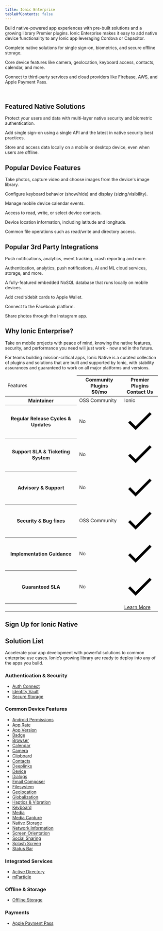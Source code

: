 ```yaml
---
title: Ionic Enterprise
tableOfContents: false
---
```


<p class='intro'>Build native-powered app experiences with pre-built solutions and a growing library Premier plugins. Ionic Enterprise makes it easy to add native device functionality to any Ionic app leveraging Cordova or Capacitor.</p>

<docs-cards class="static-width">
  <docs-card size="lg" header="Native solutions" href="/docs/enterprise/solutions" iconset="/docs/assets/icons/face-id.png,/docs/assets/icons/touch-id.png,/docs/assets/icons/auth0.png,/docs/assets/icons/active-directory.png">
    <p>Complete native solutions for single sign-on, biometrics, and secure offline storage.</p>
  </docs-card>
  <docs-card size="lg" header="Core Device Features" href="/docs/native#popular-device-features" iconset="/docs/assets/icons/camera.png,/docs/assets/icons/geolocation.png,/docs/assets/icons/file.png,/docs/assets/icons/keyboard.png">
    <p>Core device features like camera, geolocation, keyboard access, contacts, calendar, and more.</p>
  </docs-card>
  <docs-card size="lg" header="3rd Party Integrations" href="/docs/native#popular-3rd-party-integrations" iconset="/docs/assets/icons/aws-amplify.png,/docs/assets/icons/firebase.png,/docs/assets/icons/couchbase.png,/docs/assets/icons/apple-pay.png">
    <p>Connect to third-party services and cloud providers like Firebase, AWS, and Apple Payment Pass.</p>
  </docs-card>
</docs-cards>
<p><br></p>

## Featured Native Solutions

<docs-item-list class="static-width">
  <docs-item header="Identity Vault" href="/docs/enterprise/identity-vault" icon="/docs/assets/icons/logo-identity-vault.png" rounded="false">
    <p>Protect your users and data with multi-layer native security and biometric authentication.</p>
  </docs-item>

  <docs-item header="Auth Connect" href="/docs/enterprise/auth-connect" icon="/docs/assets/icons/logo-auth-connect.png" rounded="false">
    <p>Add single sign-on using a single API and the latest in native security best practices.</p>
  </docs-item>

  <docs-item header="Secure Storage" href="/docs/enterprise/offline-storage" icon="/docs/assets/icons/logo-offline-storage.png" rounded="false">
    <p>Store and access data locally on a mobile or desktop device, even when users are offline.</p>
  </docs-item>
</docs-item-list>

## Popular Device Features

<docs-item-list class="static-width">
  <docs-item header="Camera" href="/docs/enterprise/camera" icon="/docs/assets/icons/camera.png">
    <p>Take photos, capture video and choose images from the device's image library.</p>
  </docs-item>
  
  <docs-item header="Keyboard" href="/docs/enterprise/keyboard" icon="/docs/assets/icons/keyboard.png">
    <p>Configure keyboard behavior (show/hide) and display (sizing/visibility).</p>
  </docs-item>
  
  <docs-item header="Calendar" href="/docs/enterprise/calendar" icon="/docs/assets/icons/calendar-icon.png">
    <p>Manage mobile device calendar events.</p>
  </docs-item>

  <docs-item header="Contacts" href="/docs/enterprise/contacts" icon="/docs/assets/icons/contacts-icon.png">
    <p>Access to read, write, or select device contacts.</p>
  </docs-item>

  <docs-item header="Geolocation" href="/docs/enterprise/geolocation" icon="/docs/assets/icons/geolocation.png">
    <p>Device location information, including latitude and longitude.</p>
  </docs-item>

  <docs-item header="File" href="/docs/enterprise/filesystem" icon="/docs/assets/icons/file.png">
    <p>Common file operations such as read/write and directory access.</p>
  </docs-item>
</docs-item-list>

## Popular 3rd Party Integrations

<docs-item-list class="static-width">

  <docs-item header="Firebase" href="/docs/native/firebase" icon="/docs/assets/icons/firebase.png">
    <p>Push notifications, analytics, event tracking, crash reporting and more.</p>
  </docs-item>

  <docs-item header="AWS Amplify" href="/docs/enterprise/aws-amplify" icon="/docs/assets/icons/aws-amplify.png">
    <p>Authentication, analytics, push notifications, AI and ML cloud services, storage, and more.</p>
  </docs-item>

  <docs-item header="Couchbase" href="/docs/enterprise/couchbase-lite" icon="/docs/assets/icons/couchbase.png">
    <p>A fully-featured embedded NoSQL database that runs locally on mobile devices.</p>
  </docs-item>

  <docs-item header="Apple Payment Pass" href="/docs/enterprise/apple-payment-pass" icon="/docs/assets/icons/apple-wallet-icon.png">
    <p>Add credit/debit cards to Apple Wallet.</p>
  </docs-item>

  <docs-item header="Facebook" href="/docs/native/facebook" icon="/docs/assets/icons/facebook-icon.png">
    <p>Connect to the Facebook platform.</p>
  </docs-item>

  <docs-item header="Instagram" href="/docs/native/instagram" icon="/docs/assets/icons/instagram-icon.png">
    <p>Share photos through the Instagram app.</p>
  </docs-item>
</docs-item-list>

## Why Ionic Enterprise?

Take on mobile projects with peace of mind, knowing the native features, security, and performance you need will just work - now and in the future.

For teams building mission-critical apps, Ionic Native is a curated collection of plugins and solutions that are built and supported by Ionic, with stability assurances and guaranteed to work on all major platforms and versions.

<div class="native-ee-pricing">
  <div class="table-wrap">
    <table>
      <thead>
        <tr>
          <td>
            <span class="native-ee-pricing-table">Features</span>
          </td>
          <th>
            <div class="plan-wrap">
              <span class="native-ee-pricing-table">Community Plugins</span>
              <div class="price">$0/mo </div>
            </div>
          </th>
          <th>
            <div class="plan-wrap">
              <span class="native-ee-pricing-table">Premier Plugins</span>
              <div class="price" data-toggle="billing-team">
                Contact Us</div>
            </div>
          </th>
        </tr>
      </thead>
      <tbody>
        <tr class="stripe">
          <th>
            Maintainer
          </th>
          <td>OSS Community</td>
          <td>Ionic</td>
        </tr>
        <tr>
          <th>
            Regular Release Cycles & Updates
          </th>
          <td>No</td>
          <td><svg xmlns="http://www.w3.org/2000/svg" viewBox="0 0 512 512"><path d="M186.301 339.893L96 249.461l-32 30.507L186.301 402 448 140.506 416 110z"/></svg></td>
        </tr>
        <tr class="stripe">
          <th>
            Support SLA & Ticketing System
          </th>
          <td>No</td>
          <td><svg xmlns="http://www.w3.org/2000/svg" viewBox="0 0 512 512"><path d="M186.301 339.893L96 249.461l-32 30.507L186.301 402 448 140.506 416 110z"/></svg></td>
        </tr>
        <tr>
          <th>
            Advisory & Support
          </th>
          <td>No</td>
          <td><svg xmlns="http://www.w3.org/2000/svg" viewBox="0 0 512 512"><path d="M186.301 339.893L96 249.461l-32 30.507L186.301 402 448 140.506 416 110z"/></svg></td>
        </tr>
        <tr class="stripe">
          <th>
            Security & Bug fixes
          </th>
          <td>OSS Community</td>
          <td><svg xmlns="http://www.w3.org/2000/svg" viewBox="0 0 512 512"><path d="M186.301 339.893L96 249.461l-32 30.507L186.301 402 448 140.506 416 110z"/></svg></td>
        </tr>
        <tr>
          <th>
            Implementation Guidance
          </th>
          <td>No</td>
          <td><svg xmlns="http://www.w3.org/2000/svg" viewBox="0 0 512 512"><path d="M186.301 339.893L96 249.461l-32 30.507L186.301 402 448 140.506 416 110z"/></svg></td>
        </tr>
        <tr class="stripe">
          <th>
            Guaranteed SLA
          </th>
          <td>No</td>
          <td><svg xmlns="http://www.w3.org/2000/svg" viewBox="0 0 512 512"><path d="M186.301 339.893L96 249.461l-32 30.507L186.301 402 448 140.506 416 110z"/></svg></td>
        </tr>
          <th></th>
          <td></td>
          <td><a class="btn"
                href="https://ionicframework.com/enterprise-edition">Learn More</a></td>
        </tr>
      </tbody>
    </table>
  </div>
</div>

## Sign Up for Ionic Native

<hubspot-form form-id="7c2c6529-48c0-4d17-86a0-bfd40c849bb1"></hubspot-form>

## Solution List

Accelerate your app development with powerful solutions to common enterprise use cases. Ionic’s growing library are ready to deploy into any of the apps you build.

### Authentication & Security
- [Auth Connect](/docs/enterprise/auth-connect)
- [Identity Vault](/docs/enterprise/identity-vault)
- [Secure Storage](/docs/enterprise/offline-storage)

### Common Device Features
- [Android Permissions](/docs/enterprise/android-permissions)
- [App Rate](/docs/enterprise/app-rate)
- [App Version](/docs/enterprise/app-version)
- [Badge](/docs/enterprise/badge)
- [Browser](/docs/enterprise/inappbrowser)
- [Calendar](/docs/enterprise/calendar)
- [Camera](/docs/enterprise/camera)
- [Clipboard](/docs/enterprise/clipboard)
- [Contacts](/docs/enterprise/contacts)
- [Deeplinks](/docs/enterprise/deeplinks)
- [Device](/docs/enterprise/device)
- [Dialogs](/docs/enterprise/dialogs)
- [Email Composer](/docs/enterprise/email-composer)
- [Filesystem](/docs/enterprise/filesystem)
- [Geolocation](/docs/enterprise/geolocation)
- [Globalization](/docs/enterprise/globalization)
- [Haptics & Vibration](/docs/enterprise/vibration)
- [Keyboard](/docs/enterprise/keyboard)
- [Media](/docs/enterprise/media)
- [Media Capture](/docs/enterprise/media-capture)
- [Native Storage](/docs/enterprise/nativestorage)
- [Network Information](/docs/enterprise/network-information)
- [Screen Orientation](/docs/enterprise/screen-orientation)
- [Social Sharing](/docs/enterprise/social-sharing)
- [Splash Screen](/docs/enterprise/splashscreen)
- [Status Bar](/docs/enterprise/statusbar)

### Integrated Services
- [Active Directory](https://ionicframework.com/integrations/ms-activedirectory-ms-adal)
- [mParticle](/docs/enterprise/mparticle)

### Offline & Storage
- [Offline Storage](/docs/enterprise/offline-storage)

### Payments
- [Apple Payment Pass](/docs/enterprise/apple-payment-pass)
